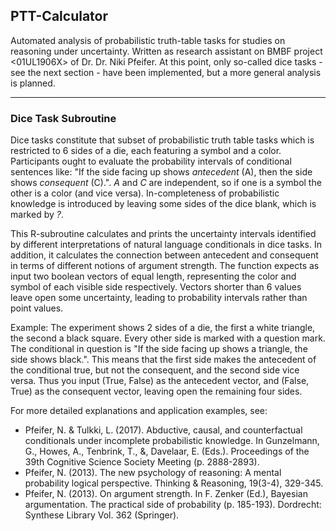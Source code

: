 ## PTT-Calculator

Automated analysis of probabilistic truth-table tasks for studies on reasoning under uncertainty. Written as research assistant on BMBF project <01UL1906X> of Dr. Dr. Niki Pfeifer. At this point, only so-called dice tasks - see the next section - have been implemented, but a more general analysis is planned.

***
### Dice Task Subroutine
Dice tasks constitute that subset of probabilistic truth table tasks which is restricted to 6 sides of a die, each featuring a symbol and a color. Participants ought to evaluate the probability intervals of conditional sentences like: "If the side facing up shows *antecedent* (A), then the side shows *consequent* (C).". *A* and *C* are independent, so if one is a symbol the other is a color (and vice versa). In-completeness of probabilistic knowledge is introduced by leaving some sides of the dice blank, which is marked by *?*.

This R-subroutine calculates and prints the uncertainty intervals identified by different interpretations of natural language conditionals in dice tasks. In addition, it calculates the connection between antecedent and consequent in terms of different notions of argument strength. The function expects as input two boolean vectors of equal length, representing the color and symbol of each visible side respectively. Vectors shorter than 6 values leave open some uncertainty, leading to probability intervals rather than point values.

Example: The experiment shows 2 sides of a die, the first a white triangle, the second a black square. Every other side is marked with a question mark. The conditional in question is "If the side facing up shows a triangle, the side shows black.". This means that the first side makes the antecedent of the conditional true, but not the consequent, and the second side vice versa. Thus you input (True, False) as the antecedent vector, and (False, True) as the consequent vector, leaving open the remaining four sides.

For more detailed explanations and application examples, see:
* Pfeifer, N. & Tulkki, L. (2017). Abductive, causal, and counterfactual conditionals under incomplete probabilistic knowledge. In Gunzelmann, G., Howes, A., Tenbrink, T., &, Davelaar, E. (Eds.). Proceedings of the 39th Cognitive Science Society Meeting (p. 2888-2893).
* Pfeifer, N. (2013). The new psychology of reasoning: A mental probability logical perspective. Thinking & Reasoning, 19(3-4), 329-345. 
* Pfeifer, N. (2013). On argument strength. In F. Zenker (Ed.), Bayesian argumentation. The practical side of probability (p. 185-193). Dordrecht: Synthese Library Vol. 362 (Springer).
